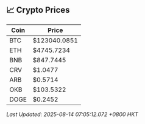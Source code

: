 ## 📈 Crypto Prices

| Coin | Price |
| ---- | ----- |
| BTC | $123040.0851 |
| ETH | $4745.7234 |
| BNB | $847.7445 |
| CRV | $1.0477 |
| ARB | $0.5714 |
| OKB | $103.5322 |
| DOGE | $0.2452 |

_Last Updated: 2025-08-14 07:05:12.072 +0800 HKT_